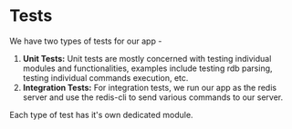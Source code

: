# Tests

We have two types of tests for our app -
1. **Unit Tests:** Unit tests are mostly concerned with testing individual modules and functionalities, examples include testing rdb parsing, testing individual commands execution, etc.
2. **Integration Tests:** For integration tests, we run our app as the redis server and use the redis-cli to send various commands to our server.

Each type of test has it's own dedicated module.
